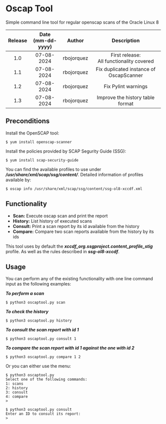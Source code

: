 # Oscap Tool
Simple command line tool for regular openscap scans of the Oracle Linux 8


| Release | Date <br> (mm-dd-yyyy) | Author       | Description     |
| :---:   | :---:                  | :---:        | :---:           |
| 1.0     | 07-08-2024             | rbojorquez   | First release: <br> All functionality covered    |
| 1.1     | 07-08-2024             | rbojorquez   | Fix duplicated instance of OscapScanner    |
| 1.2     | 07-08-2024             | rbojorquez   | Fix Pylint warnings    |
| 1.3     | 07-08-2024             | rbojorquez   | Improve the history table format    |

## Preconditions

Install the OpenSCAP tool:

```console
$ yum install openscap-scanner
```

Install the policies provided by SCAP Segurity Guide (SSG):
```console
$ yum install scap-security-guide
```

You can find the available profiles to use under ***/usr/share/xml/scap/ssg/content/***. Detailed information of profiles available by:
```console
$ oscap info /usr/share/xml/scap/ssg/content/ssg-ol8-xccdf.xml
```

## Functionality

- **Scan:** Execute oscap scan and print the report
- **History:** List history of executed scans
- **Consult:** Print a scan report by its id available from the history
- **Compare:** Compare two scan reports available from the history by its ids

This tool uses by default the ***xccdf_org.ssgproject.content_profile_stig*** profile. As well as the rules described in ***ssg-ol8-xccdf***.

## Usage

You can perform any of the existing functionality with one line command input as the following examples:

***To perform a scan***

```console
$ python3 oscaptool.py scan
```

***To check the history***

```console
$ python3 oscaptool.py history
```

***To consult the scan report with id 1***

```console
$ python3 oscaptool.py consult 1
```

***To compare the scan report with id 1 against the one with id 2***

```console
$ python3 oscaptool.py compare 1 2
```
Or you can either use the menu:

```console
$ python3 oscaptool.py
Select one of the following commands:
1: scans
2: history
3: consult
4: compare
>
```

```console
$ python3 oscaptool.py consult
Enter an ID to consult its report:
>
```
